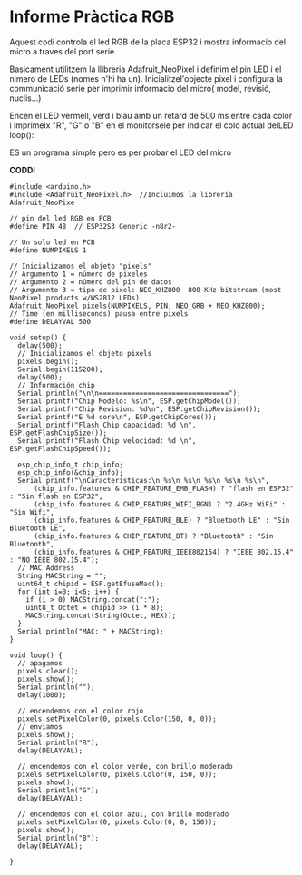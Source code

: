# Informe Pràctica RGB

Aquest codi controla el led RGB de la placa ESP32 i mostra informacio del micro a traves del port serie.

Basicament utilitzem la llibreria  Adafruit_NeoPixel i definim el pin LED i el nimero de LEDs (nomes n'hi ha un).
Inicialitzel'objecte pixel i configura la communicació serie per imprimir informacio del micro( model, revisió, nuclis...)

Encen el LED vermell, verd i blau amb un retard de 500 ms entre cada color i imprimeix "R", "G" o "B" en el monitorseie per indicar el colo actual delLED
loop():

ES un programa simple pero es per probar el LED del micro

**CODDI**

```
#include <arduino.h>
#include <Adafruit_NeoPixel.h>  //Incluimos la librería Adafruit_NeoPixe

// pin del led RGB en PCB
#define PIN 48  // ESP32S3 Generic -n8r2-

// Un solo led en PCB
#define NUMPIXELS 1

// Inicializamos el objeto "pixels"
// Argumento 1 = número de pixeles 
// Argumento 2 = número del pin de datos
// Argumento 3 = tipo de pixel: NEO_KHZ800  800 KHz bitstream (most NeoPixel products w/WS2812 LEDs)
Adafruit_NeoPixel pixels(NUMPIXELS, PIN, NEO_GRB + NEO_KHZ800);
// Time (en milliseconds) pausa entre pixels
#define DELAYVAL 500 

void setup() {
  delay(500);
  // Inicializamos el objeto pixels
  pixels.begin(); 
  Serial.begin(115200);
  delay(500);
  // Información chip
  Serial.println("\n\n================================");
  Serial.printf("Chip Modelo: %s\n", ESP.getChipModel());
  Serial.printf("Chip Revision: %d\n", ESP.getChipRevision());
  Serial.printf("E %d core\n", ESP.getChipCores());
  Serial.printf("Flash Chip capacidad: %d \n", ESP.getFlashChipSize());
  Serial.printf("Flash Chip velocidad: %d \n", ESP.getFlashChipSpeed());

  esp_chip_info_t chip_info;
  esp_chip_info(&chip_info);
  Serial.printf("\nCaracteristicas:\n %s\n %s\n %s\n %s\n %s\n",
      (chip_info.features & CHIP_FEATURE_EMB_FLASH) ? "flash en ESP32" : "Sin flash en ESP32",
      (chip_info.features & CHIP_FEATURE_WIFI_BGN) ? "2.4GHz WiFi" : "Sin Wifi",
      (chip_info.features & CHIP_FEATURE_BLE) ? "Bluetooth LE" : "Sin Bluetooth LE",
      (chip_info.features & CHIP_FEATURE_BT) ? "Bluetooth" : "Sin Bluetooth",
      (chip_info.features & CHIP_FEATURE_IEEE802154) ? "IEEE 802.15.4" : "NO IEEE 802.15.4");
  // MAC Address
  String MACString = "";
  uint64_t chipid = ESP.getEfuseMac(); 
  for (int i=0; i<6; i++) {
    if (i > 0) MACString.concat(":");
    uint8_t Octet = chipid >> (i * 8);
    MACString.concat(String(Octet, HEX));
  }
  Serial.println("MAC: " + MACString);
}

void loop() {
  // apagamos
  pixels.clear(); 
  pixels.show();
  Serial.println("");
  delay(1000); 
  
  // encendemos con el color rojo
  pixels.setPixelColor(0, pixels.Color(150, 0, 0));
  // enviamos
  pixels.show();   
  Serial.println("R");
  delay(DELAYVAL); 
  
  // encendemos con el color verde, con brillo moderado
  pixels.setPixelColor(0, pixels.Color(0, 150, 0));
  pixels.show();    
  Serial.println("G");
  delay(DELAYVAL); 
  
  // encendemos con el color azul, con brillo moderado
  pixels.setPixelColor(0, pixels.Color(0, 0, 150));
  pixels.show();     
  Serial.println("B");
  delay(DELAYVAL); 
  
}
```